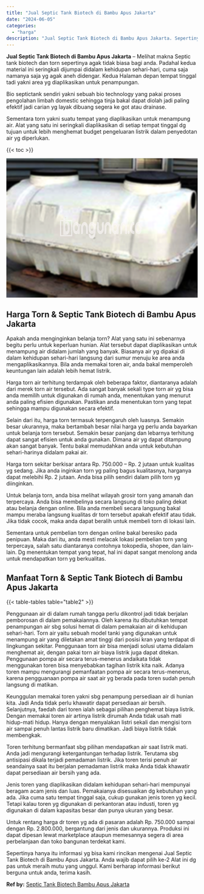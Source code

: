 ```yaml
---
title: "Jual Septic Tank Biotech di Bambu Apus Jakarta"
date: "2024-06-05"
categories: 
  - "harga"
description: "Jual Septic Tank Biotech di Bambu Apus Jakarta. Sepertinya hanya itu informasi yg bisa kami rincikan mengenai Jual Septic Tank Biotech di Bambu Apus Jakarta...."
---
```


**Jual Septic Tank Biotech di Bambu Apus Jakarta** – Melihat makna Septic tank biotech dan torn sepertinya agak tidak biasa bagi anda. Padahal kedua material ini seringkali dijumpai didalam kehidupan sehari-hari, cuma saja namanya saja yg agak aneh didengar. Kedua Halaman depan tempat tinggal tadi yakni area yg diaplikasikan untuk penampungan.

Bio septictank sendiri yakni sebuah bio technology yang pakai proses pengolahan limbah domestic sehingga tinja bakal dapat diolah jadi paling efektif jadi carian yg layak dibuang segera ke got atau drainase.

Sementara torn yakni suatu tempat yang diaplikasikan untuk menampung air. Alat yang satu ini seringkali diaplikasikan di setiap tempat tinggal dg tujuan untuk lebih menghemat budget pengeluaran listrik dalam penyedotan air yg diperlukan.

{{< toc >}}

![Jual Septic Tank Biotech di Bambu Apus Jakarta](/images/jual-bio-septictank-46.png)

## Harga Torn & Septic Tank Biotech di Bambu Apus Jakarta

Apakah anda menginginkan belanja torn? Alat yang satu ini sebenarnya begitu perlu untuk keperluan hunian. Alat tersebut dapat diaplikasikan untuk menampung air didalam jumlah yang banyak. Biasanya air yg dipakai di dalam kehidupan sehari-hari langsung dari sumur menuju ke area anda mengaplikasikannya. Bila anda memakai toren air, anda bakal memperoleh keuntungan lain adalah lebih hemat listrik.

Harga torn air terhitung terdampak oleh beberapa faktor, diantaranya adalah dari merek torn air tersebut. Ada sangat banyak sekali type torn air yg bisa anda memilih untuk digunakan di rumah anda, menentukan yang menurut anda paling efisien digunakan. Pastikan anda menentukan torn yang tepat sehingga mampu digunakan secara efektif.

Selain dari itu, harga torn termasuk terpengaruh oleh luasnya. Semakin besar ukurannya, maka bertambah besar nilai harga yg perlu anda bayarkan untuk belanja torn tersebut. Semakin besar panjang dan lebarnya terhitung dapat sangat efisien untuk anda gunakan. Dimana air yg dapat ditampung akan sangat banyak. Tentu bakal memudahkan anda untuk kebutuhan sehari-harinya didalam pakai air.

Harga torn sekitar berkisar antara Rp. 750.000 – Rp. 2 jutaan untuk kualitas yg sedang. Jika anda inginkan torn yg paling bagus kualitasnya, harganya dapat melebihi Rp. 2 jutaan. Anda bisa pilih sendiri dalam pilih torn yg diinginkan.

Untuk belanja torn, anda bisa melihat wilayah grosir torn yang amanah dan terpercaya. Anda bisa membelinya secara langsung di toko paling dekat atau belanja dengan online. Bila anda membeli secara langsung bakal mampu meraba langsung kualitas dr torn tersebut apakah efektif atau tidak. Jika tidak cocok, maka anda dapat beralih untuk membeli torn di lokasi lain.

Sementara untuk pembelian torn dengan online bakal beresiko pada penipuan. Maka dari itu, anda mesti melacak lokasi pembelian torn yang terpercaya, salah satu diantaranya contohnya tokopedia, shopee, dan lain-lain. Dg menentukan tempat yang tepat, hal ini dapat sangat menolong anda untuk mendapatkan torn yg berkualitas.

## Manfaat Torn & Septic Tank Biotech di Bambu Apus Jakarta

{{< table-tables table="table2" >}}

Penggunaan air di dalam rumah tangga perlu dikontrol jadi tidak berjalan pemborosan di dalam pemakaiannya. Oleh karena itu dibutuhkan tempat penampungan air sbg solusi hemat di dalam pemakaian air di kehidupan sehari-hari. Torn air yaitu sebuah model tanki yang digunakan untuk menampung air yang diletakan amat tinggi dari posisi kran yang terdapat di lingkungan sekitar. Penggunaan torn air bisa menjadi solusi utama didalam menghemat air, dengan pakai torn air biaya listrik juga dapat ditekan. Penggunaan pompa air secara terus-menerus andaikata tidak menggunakan toren bisa menyebabkan tagihan listrik kita naik. Adanya toren mampu mengurangi pemanfaatan pompa air secara terus-menerus, karena pengguanaan pompa air saat air yg berada pada toren sudah penuh langsung di matikan.

Keunggulan memakai toren yakni sbg penampung persediaan air di hunian kita. Jadi Anda tidak perlu khawatir dapat persediaan air bersih. Selanjutnya, faedah dari toren ialah sebagai pilihan penghemat biaya listrik. Dengan memakai toren air artinya listrik dirumah Anda tidak usah mati hidup-mati hidup. Hanya dengan menyalakan listri sekali dan mengisi torn air sampai penuh lantas listrik baru dimatikan. Jadi biaya listrik tidak membengkak.

Toren terhitung bermanfaat sbg pilihan mendapatkan air saat listrik mati. Anda jadi mengurangi ketergantungan terhadap listrik. Terutama sbg antisipasi dikala terjadi pemadaman listrik. Jika toren terisi penuh air seandainya saat itu berjalan pemadaman listrik maka Anda tidak khawatir dapat persediaan air bersih yang ada.

Jenis toren yang diaplikasikan didalam kehidupan sehari-hari mempunyai beragam acam jenis dan luas. Pemakaianya disesuaikan dg kebutuhan yang ada. Jika cuma satu tempat tinggal saja, cukup gunakan jenis toren yg kecil. Tetapi kalau toren yg digunakan di perkantoran atau industi, toren yg digunakan di dalam kapasitas besar dan punya ukuran yang besar.

Untuk rentang harga dr toren yg ada di pasaran adalah Rp. 750.000 sampai dengan Rp. 2.800.000, bergantung dari jenis dan ukurannya. Produksi ini dapat dipesan lewat marketplace ataupun memesannya segera di area perbelanjaan dan toko bangunan terdekat kami.

Sepertinya hanya itu informasi yg bisa kami rincikan mengenai Jual Septic Tank Biotech di Bambu Apus Jakarta. Anda wajib dapat pilih ke-2 Alat ini dg pas untuk meraih mutu yang unggul. Kami berharap informasi berikut berguna untuk anda, terima kasih.

**Ref by:** [Septic Tank Biotech Bambu Apus Jakarta](https://id.wikipedia.org/wiki/Septic)
